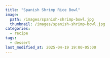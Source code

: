 ```yaml
---
title: "Spanish Shrimp Rice Bowl"
image: 
  path: /images/spanish-shrimp-bowl.jpg
  thumbnail: /images/spanish-shrimp-bowl.jpg
categories:
  - recipe
tags:
  - dessert
last_modified_at: 2025-04-19 19:00-05:00
---
```

